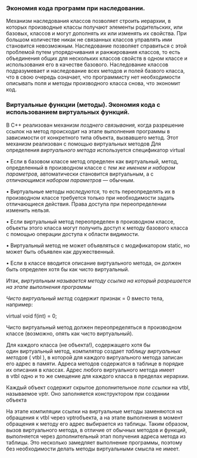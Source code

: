 ### Экономия кода программ при наследовании.
Механизм наследования классов позволяет строить иерархии, в которых производные классы получают элементы родительских, или базовых, классов и могут дополнять их или изменять их свойства. При большом количестве никак не связанных классов управлять ими становится невозможным. Наследование позволяет справиться с этой проблемой путем упорядочивания и ранжирования классов, то есть объединения общих для нескольких классов свойств в одном классе и использования его в качестве базового.
Наследование классов подразумевает и наследование всех методов и полей базвого класса, что в свою очередь означает, что программисту нет необходимости описывать поля и методы производного класса снова, что экономит код.
### Виртуальные функции (методы). Экономия кода с использованием виртуальных функций.
В C++ реализован механизм _позднего_ _связывания,_ когда разрешение ссылок на метод происходит на этапе выполнения программы в зависимости от конкретного типа объекта, вызвавшего метод. Этот механизм реализован с помощью виртуальных методов
Для определения _виртуального метода_ используется спецификатор virtual

• Если в базовом классе метод определен как виртуальный, метод, определенный в производном классе с _тем же_ _именем_ _и_ _набором_ _параметров,_ автоматически становится виртуальным, а с _отличающимся набором параметров_ _—_ обычным.

• Виртуальные методы _наследуются,_ то есть переопределять их в производном классе требуется только при необходимости задать отличающиеся действия.
Права доступа при переопределении изменить нельзя.

• Если виртуальный метод переопределен в производном классе, объекты этого класса могут получить доступ к методу базового класса с помощью операции доступа к области видимости.

• Виртуальный метод не может объявляться с модификатором static, но может быть объявлен как дружественный.

• Если в классе вводится описание виртуального метода, он должен быть определен хотя бы как чисто виртуальный.

Итак, _виртуальным называется методу ссылка_ _на_ _который разрешается_ _на_ _этапе_ _выполнения программы_

_Чисто виртуальный метод_ содержит признак = 0 вместо тела, например:

virtual void f(int) = 0;

Чисто виртуальный метод должен переопределяться в производном классе (возможно, опять как чисто виртуальный).

Для каждого класса (не объекта!), содержащего хотя бы один виртуальный метод, компилятор создает _таблицу виртуальных методов_ ( vtbl ), в которой для каждого виртуального метода записан его адрес в памяти. Адреса методов содержатся в таблице в порядке их описания в классах. Адрес любого виртуального метода имеет в vtbl одно и то же смещение для каждого класса в пределах иерархии.

Каждый объект содержит скрытое дополнительное _поле ссылки_ на vtbl, называемое vptr. Оно заполняется конструктором при создании объекта

На этапе компиляции ссылки на виртуальные методы заменяются на обращения к vtbl через vptrобъекта, а на этапе выполнения в момент обращения к методу его адрес выбирается из таблицы. Таким образом, вызов виртуального метода, в отличие от обычных методов и функций, выполняется через дополнительный этап получения адреса метода из таблицы. Это несколько замедляет выполнение программы, поэтому без необходимости делать методы виртуальными смысла не имеет.
